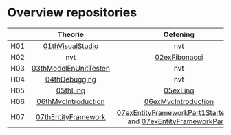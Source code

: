 # Overview repositories
|               | Theorie           | Oefening  | Oplossing|
| ------------- |:-------------:|:-----:|:-------:|
| H01 | [01thVisualStudio](https://github.com/WebIII/01thHelloVisualStudio.git) | nvt |  nvt |
| H02 | nvt | [02exFibonacci](https://github.com/WebIII/02exFibonacci) |  nvt |
| H03 | [03thModelEnUnitTesten](https://github.com/WebIII/03thModelEnUnitTesten.git) | nvt | [03solBlackJack_DomainLayer](https://github.com/WebIII/06exMvcIntroduction.git) |
| H04 | [04thDebugging](https://github.com/WebIII/04thDebugging.git) | nvt |  nvt |
| H05 | [05thLinq](https://github.com/WebIII/05thLinq.git) | [05exLinq](https://github.com/WebIII/05exLinq.git) |  [05solLinq](https://github.com/WebIII/05exLinq.git) |
| H06 | [06thMvcIntroduction](https://github.com/WebIII/06thMvcIntroduction.git) | [06exMvcIntroduction](https://github.com/WebIII/06exMvcIntroduction.git) |  nvt |
| H07 | [07thEntityFramework](https://github.com/WebIII/07thEntityFramework.git) | [07exEntityFrameworkPart1Starterfiles](https://github.com/WebIII/07exEntityFrameworkPart1Starterfiles.git) and [07exEntityFrameworkPart2](https://github.com/WebIII/07exEntityFrameworkDeel2Starter) | [07solEntityFrameworkPart1](https://github.com/WebIII/07exEntityFrameworkDeel2Starter)  |
